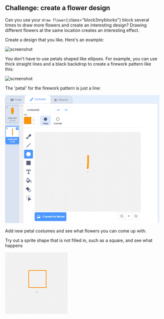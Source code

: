 ## Challenge: create a flower design

Can you use your `draw flower`{:class="block3myblocks"} block several times to draw more flowers and create an interesting design? Drawing different flowers at the same location creates an interesting effect.  

Create a design that you like. Here's an example:

![screenshot](images/flower-three.png)

You don't have to use petals shaped like ellipses. For example, you can use thick straight lines and a black backdrop to create a firework pattern like this:

![screenshot](images/flower-fireworks.png)
 
The 'petal' for the firework pattern is just a line:
 
![screenshot](images/flower-firework-petal.png)

Add new petal costumes and see what flowers you can come up with. 

Try out a sprite shape that is not filled in, such as a square, and see what happens

![screenshot](images/flower-square-petal.png)

